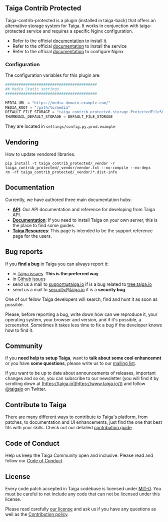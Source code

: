 ## Taiga Contrib Protected

Taiga-contrib-protected is a plugin (installed in taiga-back) that offers an alternative storage system for Taiga. 
It works in conjunction with taiga-protected service and requires a specific Nginx configuration.
- Refer to the official [documentation](https://taigaio.github.io/taiga-doc/dist/setup-production.html#taiga-back) to 
  install it.
- Refer to the official [documentation](https://taigaio.github.io/taiga-doc/dist/setup-production.html#install-protected)
  to install the service
- Refer to the official [documentation](https://taigaio.github.io/taiga-doc/dist/setup-production.html#nginx) 
  to configure Nginx

### Configuration
The configuration variables for this plugin are:

```python
#########################################
## Media Static settings
#########################################

MEDIA_URL = "https://media-domain.example.com/"
MEDIA_ROOT = "/path/to/media"
DEFAULT_FILE_STORAGE = "taiga_contrib_protected.storage.ProtectedFileSystemStorage"
THUMBNAIL_DEFAULT_STORAGE = DEFAULT_FILE_STORAGE
```

They are located in `settings/config.py.prod.example`

## Vendoring

How to update vendored libraries.

```
pip install -t taiga_contrib_protected/_vendor -r taiga_contrib_protected/_vendor/vendor.txt --no-compile --no-deps
rm -rf taiga_contrib_protected/_vendor/*.dist-info
```

## Documentation

Currently, we have authored three main documentation hubs:

- **[API](https://taigaio.github.io/taiga-doc/dist/api.html)**: Our API documentation and reference for developing from 
  Taiga API.
- **[Documentation](https://taigaio.github.io/taiga-doc/dist/)**: If you need to install Taiga on your own server, 
  this is the place to find some guides.
- **[Taiga Resources](https://resources.taiga.io)**: This page is intended to be the support reference page for the 
  users.

## Bug reports

If you **find a bug** in Taiga you can always report it:

- in [Taiga issues](https://tree.taiga.io/project/taiga/issues). **This is the preferred way**
- in [Github issues](https://github.com/taigaio/taiga-contrib-protected/issues)
- send us a mail to support@taiga.io if is a bug related to [tree.taiga.io](https://tree.taiga.io)
- send us a mail to security@taiga.io if is a **security bug**.

One of our fellow Taiga developers will search, find and hunt it as soon as possible.

Please, before reporting a bug, write down how can we reproduce it, your operating system, your browser and version, and if it's possible, a screenshot. Sometimes it takes less time to fix a bug if the developer knows how to find it.

## Community

If you **need help to setup Taiga**, want to **talk about some cool enhancemnt** or you have **some questions**, please write us to our [mailing list](https://groups.google.com/d/forum/taigaio).

If you want to be up to date about announcements of releases, important changes and so on, you can subscribe to our newsletter (you will find it by scrolling down at [https://taiga.io](https://www.taiga.io/)) and follow [@taigaio](https://twitter.com/taigaio) on Twitter.

## Contribute to Taiga

There are many different ways to contribute to Taiga's platform, from patches, to documentation and UI enhancements, just find the one that best fits with your skills. Check out our detailed [contribution guide](https://resources.taiga.io/extend/how-can-i-contribute/)

## Code of Conduct

Help us keep the Taiga Community open and inclusive. Please read and follow our [Code of Conduct](https://github.com/taigaio/code-of-conduct/blob/master/CODE_OF_CONDUCT.md).

## License

Every code patch accepted in Taiga codebase is licensed under [MIT-0](LICENSE). You must be careful to not include any code that can not be licensed under this license.

Please read carefully [our license](https://github.com/taigaio/taiga-contrib-protected/blob/master/LICENSE) and ask us if you have any questions as well as the [Contribution policy](https://github.com/taigaio/taiga-contrib-protected/blob/master/CONTRIBUTING.md).
